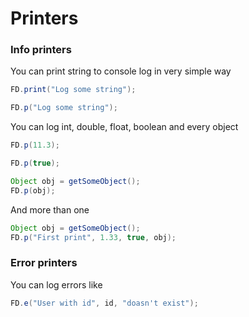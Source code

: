 # Printers

### Info printers

You can print string to console log in very simple way

```java
FD.print("Log some string");
```

```java
FD.p("Log some string");
```

You can log int, double, float, boolean and every object

```java
FD.p(11.3);
```

```java
FD.p(true);
```

```java
Object obj = getSomeObject();
FD.p(obj);
```

And more than one

```java
Object obj = getSomeObject();
FD.p("First print", 1.33, true, obj);
```


### Error printers

You can log errors like

```java
FD.e("User with id", id, "doasn't exist");
```